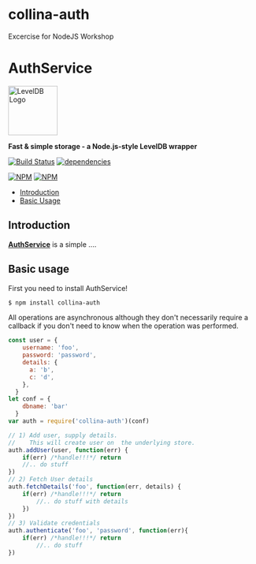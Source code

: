 # collina-auth
Excercise for NodeJS Workshop


AuthService
=======

<img alt="LevelDB Logo" height="100" src="http://leveldb.org/img/logo.svg">

**Fast & simple storage - a Node.js-style LevelDB wrapper**

[![Build Status](https://secure.travis-ci.org/Level/levelup.svg?branch=master)](http://travis-ci.org/Level/levelup)
[![dependencies](https://david-dm.org/Level/levelup.svg)](https://david-dm.org/level/levelup)

[![NPM](https://nodei.co/npm/levelup.png?stars&downloads&downloadRank)](https://nodei.co/npm/levelup/) [![NPM](https://nodei.co/npm-dl/levelup.png?months=6&height=3)](https://nodei.co/npm/levelup/)


  * <a href="#intro">Introduction</a>
  * <a href="#basic">Basic Usage</a>

<a name="intro"></a>
Introduction
------------

**[AuthService](https://github.com/collina-auth)** is a simple ....


<a name="basic"></a>
Basic usage
-----------

First you need to install AuthService!

```sh
$ npm install collina-auth
```


All operations are asynchronous although they don't necessarily require a callback if you don't need to know when the operation was performed.

```js
const user = {
    username: 'foo',
    password: 'password',
    details: {
      a: 'b',
      c: 'd',
    },
  }
let conf = {
    dbname: 'bar'
  }
var auth = require('collina-auth')(conf)

// 1) Add user, supply details.
//    This will create user on  the underlying store.
auth.addUser(user, function(err) {
	if(err) /*handle!!!*/ return
	//.. do stuff
})
// 2) Fetch User details
auth.fetchDetails('foo', function(err, details) {
	if(err) /*handle!!!*/ return
		//.. do stuff with details
	})
})
// 3) Validate credentials
auth.authenticate('foo', 'password', function(err){
	if(err) /*handle!!!*/ return
		//.. do stuff
})
```



